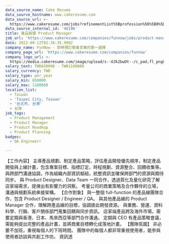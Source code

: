 ```yaml
---
data_source_name: Cake Resume
data_source_hostname: www.cakeresume.com
data_source_url: >-
  https://www.cakeresume.com/jobs?refinementList%5Bprofession%5D%5B0%5D=engineering_qa-engineer&refinementList%5Bsalary_currency%5D=TWD&range%5Bsalary_range%5D%5Bmin%5D=800096
data_source_internal_id: '46196'
title: 產品經理 Product Manager
job_url: 'https://www.cakeresume.com/companies/funnow/jobs/product-manager-23b195'
date: 2022-09-12T02:38:35.998Z
company_name: FunNow - 即時預訂都會享樂的第一選擇
company_page_url: 'https://www.cakeresume.com/companies/funnow'
company_logo_url: >-
  https://media.cakeresume.com/image/upload/s--OJk2bwDt--/c_pad,fl_png8,h_200,w_200/v1588573843/tyim2xqi5znoptmhgw0c.png
salary_text: TWD650000 - TWD1100000
salary_currency: TWD
salary_type: per_year
salary_min: 650000
salary_max: 1100000
location_list:
  - Taiwan
  - 'Taipei City, Taiwan'
  - '台北市, 台灣'
  - 台灣
job_tags:
  - Product Management
  - Product Manager
  - Product Roadmap
  - Product Planning
badges:
  - QA Engineerr

---
```


【工作內容】 主導產品規劃、制定產品策略，評估產品開發優先順序，制定產品開發與上線計畫，包含專案目標、指標訂定、時程規劃、資源整合、回饋收集等。 與跨部門溝通協調，作為組織內部資訊樞紐，統整資訊並確保跨部門的資源與期待同步。 與 Product Designer、Data Team 一同合作，透過質化及量化研究了解店家端需求，提煉出有影響力的洞察。 考量公司的商業策略及合作夥伴的立場，溝通與規劃系統串接架構。 【合作對象】 與一整個 full-function 的產品線團隊合作，包含 Product Designer / Engineer / QA。 與其他產品線的 Product Manager 合作，理解跨產品線的目標，協調彼此開發資源。 與業務、營運、資料科學、行銷、客戶關係部門蒐集回饋與同步資訊。 店家端產品跨及海外市場，需要定期與香港、日本、馬來西亞等部門合作溝通。 定期與 CEO 有產品策略會議， 需能夠提出完整的產品計畫，並將商業目標轉化成落地計畫。 【團隊氛圍】 非必要不加班，重視每個人的下班時間。 團隊中的每個人都非常重視使用者，能參與使用者訪談與共創工作坊。 資訊透